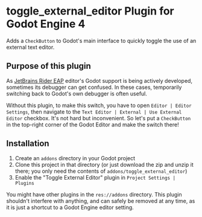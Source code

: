 # toggle_external_editor Plugin for Godot Engine 4
Adds a `CheckButton` to Godot's main interface to quickly toggle the use of an external text editor.

## Purpose of this plugin

As [JetBrains Rider EAP](https://www.jetbrains.com/rider/nextversion/) editor's Godot support is being actively developed, sometimes its debugger can get confused. In these cases, temporarily switching back to Godot's own debugger is often useful.

Without this plugin, to make this switch, you have to open `Editor | Editor Settings`, then navigate to the `Text Editor | External | Use External Editor` checkbox. It's not hard but inconvenient. So let's put a `CheckButton` in the top-right corner of the Godot Editor and make the switch there!

## Installation

1. Create an `addons` directory in your Godot project
2. Clone this project in that directory (or just download the zip and unzip it there; you only need the contents of `addons/toggle_external_editor`)
3. Enable the "Toggle External Editor" plugin in `Project Settings | Plugins`

You might have other plugins in the `res://addons` directory. This plugin shouldn't interfere with anything, and can safely be removed at any time, as it is just a shortcut to a Godot Engine editor setting.
